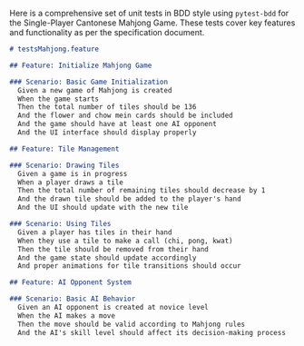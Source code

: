 Here is a comprehensive set of unit tests in BDD style using `pytest-bdd` for the Single-Player Cantonese Mahjong Game. These tests cover key features and functionality as per the specification document.

```markdown
# testsMahjong.feature

## Feature: Initialize Mahjong Game

### Scenario: Basic Game Initialization
  Given a new game of Mahjong is created
  When the game starts
  Then the total number of tiles should be 136
  And the flower and chow mein cards should be included
  And the game should have at least one AI opponent
  And the UI interface should display properly

## Feature: Tile Management

### Scenario: Drawing Tiles
  Given a game is in progress
  When a player draws a tile
  Then the total number of remaining tiles should decrease by 1
  And the drawn tile should be added to the player's hand
  And the UI should update with the new tile

### Scenario: Using Tiles
  Given a player has tiles in their hand
  When they use a tile to make a call (chi, pong, kwat)
  Then the tile should be removed from their hand
  And the game state should update accordingly
  And proper animations for tile transitions should occur

## Feature: AI Opponent System

### Scenario: Basic AI Behavior
  Given an AI opponent is created at novice level
  When the AI makes a move
  Then the move should be valid according to Mahjong rules
  And the AI's skill level should affect its decision-making process